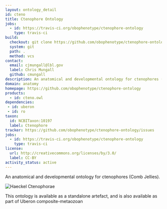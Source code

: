 ```yaml
---
layout: ontology_detail
id: cteno
title: Ctenophore Ontology
jobs:
  - id: https://travis-ci.org/obophenotype/ctenophore-ontology
    type: travis-ci
build:
  checkout: git clone https://github.com/obophenotype/ctenophore-ontology.git
  system: git
  path: .
  method: vcs
contact:
  email: cjmungall@lbl.gov
  label: Chris Mungall
  github: cmungall
description: An anatomical and developmental ontology for ctenophores (Comb Jellies)
domain: anatomy
homepage: https://github.com/obophenotype/ctenophore-ontology
products:
  - id: cteno.owl
dependencies:
 - id: uberon
 - id: ro
taxon:
  id: NCBITaxon:10197
  label: Ctenophore
tracker: https://github.com/obophenotype/ctenophore-ontology/issues
jobs:
  - id: https://travis-ci.org/obophenotype/ctenophore-ontology
    type: travis-ci
license:
  url: http://creativecommons.org/licenses/by/3.0/
  label: CC-BY
activity_status: active
---
```


An anatomical and developmental ontology for ctenophores (Comb Jellies).

<img alt="Haeckel Ctenophorae" src="https://upload.wikimedia.org/wikipedia/commons/thumb/4/42/Haeckel_Ctenophorae.jpg/440px-Haeckel_Ctenophorae.jpg"/>

This ontology is available as a standalone artefact, and is also available as part of Uberon composite-metaozoan
